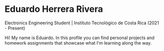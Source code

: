 # **Eduardo Herrera Rivera**  
Electronics Engineering Student | Instituto Tecnológico de Costa Rica (2021 - Present)

Hi! My name is Eduardo. In this profile you can find personal projects and homework assignments that showcase what I'm learning along the way.
